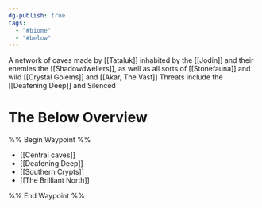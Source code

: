 ```yaml
---
dg-publish: true
tags:
  - "#biome"
  - "#below"
---
```


A network of caves made by [[Tataluk]] 
inhabited by the [[Jodin]] and their enemies the [[Shadowdwellers]], as well as all sorts of [[Stonefauna]] and wild [[Crystal Golems]] and [[Akar, The Vast]]
Threats include the [[Deafening Deep]] and Silenced
# The Below Overview
%% Begin Waypoint %%
- [[Central caves]]
- [[Deafening Deep]]
- [[Southern Crypts]]
- [[The Brilliant North]]

%% End Waypoint %%